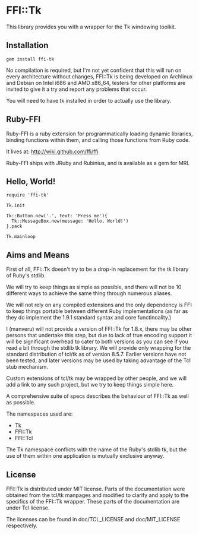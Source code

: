 # FFI::Tk

This library provides you with a wrapper for the Tk windowing toolkit.


## Installation

    gem install ffi-tk

No compilation is required, but I'm not yet confident that this will run on
every architecture without changes, FFI::Tk is being developed on Archlinux and
Debian on Intel i686 and AMD x86_64, testers for other platforms are invited to
give it a try and report any problems that occur.

You will need to have tk installed in order to actually use the library.

## Ruby-FFI

Ruby-FFI is a ruby extension for programmatically loading dynamic libraries,
binding functions within them, and calling those functions from Ruby code.

It lives at: http://wiki.github.com/ffi/ffi

Ruby-FFI ships with JRuby and Rubinius, and is available as a gem for MRI.


## Hello, World!

    require 'ffi-tk'

    Tk.init

    Tk::Button.new('.', text: 'Press me'){
      Tk::MessageBox.new(message: 'Hello, World!')
    }.pack

    Tk.mainloop


## Aims and Means

First of all, FFI::Tk doesn't try to be a drop-in replacement for the tk library
of Ruby's stdlib.

We will try to keep things as simple as possible, and there will not be 10
different ways to achieve the same thing through numerous aliases.

We will not rely on any compiled extensions and the only dependency is FFI to
keep things portable between different Ruby implementations (as far as they do
implement the 1.9.1 standard syntax and core functinoality.)

I (manveru) will not provide a version of FFI::Tk for 1.8.x, there may be other
persons that undertake this step, but due to lack of true encoding support it
will be significant overhead to cater to both versions as you can see if you
read a bit through the stdlib tk library.
We will provide only wrapping for the standard distribution of tcl/tk as of
version 8.5.7.
Earlier versions have not been tested, and later versions may be used by taking
advantage of the Tcl stub mechanism.

Custom extensions of tcl/tk may be wrapped by other people, and we will add a
link to any such project, but we try to keep things simple here.

A comprehensive suite of specs describes the behaviour of FFI::Tk as well as
possible.

The namespaces used are:

* Tk
* FFI::Tk
* FFI::Tcl

The Tk namespace conflicts with the name of the Ruby's stdlib tk, but the use of
them within one application is mutually exclusive anyway.


## License

FFI::Tk is distributed under MIT license.
Parts of the documentation were obtained from the tcl/tk manpages and modified
to clarify and apply to the specifics of the FFI::Tk wrapper.
These parts of the documentation are under Tcl license.

The licenses can be found in doc/TCL_LICENSE and doc/MIT_LICENSE respectively.
